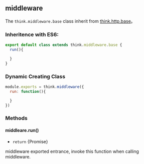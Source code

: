 ## middleware

The `think.middleware.base` class inherit from [think.http.base](./api_think_http_base.html)。

### Inheritence with ES6:

```js
export default class extends think.middleware.base {
  run(){

  }
}
```

### Dynamic Creating Class

```js
module.exports = think.middleware({
  run: function(){

  }
})
```

### Methods

#### middleare.run()

* `return` {Promise}

middleware exported entrance, invoke this function when calling middleware.
